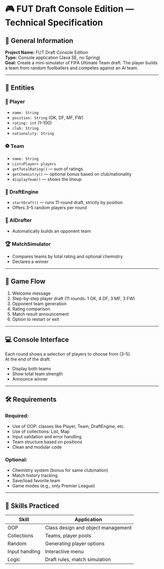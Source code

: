 
# 🎮 FUT Draft Console Edition — Technical Specification

## 📌 General Information
**Project Name:** FUT Draft Console Edition  
**Type:** Console application (Java SE, no Spring)  
**Goal:** Create a mini-simulator of FIFA Ultimate Team draft. The player builds a team from random footballers and competes against an AI team.

---

## 🧱 Entities

### 👤 Player
- `name: String`
- `position: String` (GK, DF, MF, FW)
- `rating: int` (1–100)
- `club: String`
- `nationality: String`

### ⚽ Team
- `name: String`
- `List<Player> players`
- `getTotalRating()` — sum of ratings
- `getChemistry()` — optional bonus based on club/nationality
- `displayTeam()` — shows the lineup

### 🎲 DraftEngine
- `startDraft()` — runs 11-round draft, strictly by position
- Offers 3–5 random players per round

### 🤖 AIDrafter
- Automatically builds an opponent team

### 🏆 MatchSimulator
- Compares teams by total rating and optional chemistry
- Declares a winner

---

## 🔁 Game Flow
1. Welcome message
2. Step-by-step player draft (11 rounds: 1 GK, 4 DF, 3 MF, 3 FW)
3. Opponent team generation
4. Rating comparison
5. Match result announcement
6. Option to restart or exit

---

## 💻 Console Interface
Each round shows a selection of players to choose from (3–5).  
At the end of the draft:
- Display both teams
- Show total team strength
- Announce winner

---

## 🛠️ Requirements

### Required:
- Use of OOP: classes like Player, Team, DraftEngine, etc.
- Use of collections: List, Map
- Input validation and error handling
- Team structure based on positions
- Clean and modular code

### Optional:
- Chemistry system (bonus for same club/nation)
- Match history tracking
- Save/load favorite team
- Game modes (e.g., only Premier League)

---

## 🧪 Skills Practiced
| Skill | Application |
|-------|-------------|
| OOP | Class design and object management |
| Collections | Teams, player pools |
| Random | Generating player options |
| Input handling | Interactive menu |
| Logic | Draft rules, match simulation |
